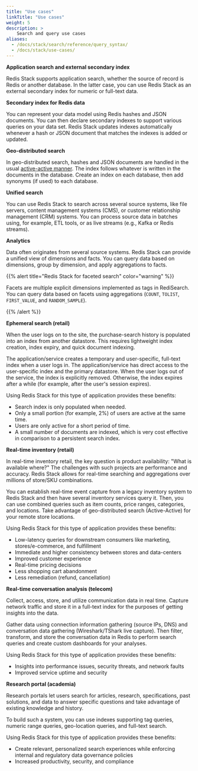 ```yaml
---
title: "Use cases"
linkTitle: "Use cases"
weight: 5
description: >
    Search and query use cases
aliases:
  - /docs/stack/search/reference/query_syntax/  
  - /docs/stack/use-cases/  
---
```


**Application search and external secondary index** 

Redis Stack supports application search, whether the source of record is Redis or another database. In the latter case, you can use Redis Stack as an external secondary index for numeric or full-text data.

**Secondary index for Redis data**

You can represent your data model using Redis hashes and JSON documents. You can then declare secondary indexes to support various queries on your data set. Redis Stack updates indexes automatically whenever a hash or JSON document that matches the indexes is added or updated. 

**Geo-distributed search**

In geo-distributed search, hashes and JSON documents are handled in the usual [active-active manner](https://docs.redis.com/latest/rs/databases/active-active/). The index follows whatever is written in the documents in the database. Create an index on each database, then add synonyms (if used) to each database. 

**Unified search**

You can use Redis Stack to search across several source systems, like file servers, content management systems (CMS), or customer relationship management (CRM) systems. You can process source data in batches using, for example, ETL tools, or as live streams (e.g., Kafka or Redis streams). 

**Analytics**

Data often originates from several source systems. Redis Stack can provide a unified view of dimensions and facts. You can query data based on dimensions, group by dimension, and apply aggregations to facts.

{{% alert title="Redis Stack for faceted search" color="warning" %}}
 
Facets are multiple explicit dimensions implemented as tags in RediSearch. You can query data based on facets using aggregations (`COUNT`, `TOLIST`, `FIRST_VALUE`, and `RANDOM_SAMPLE`).

{{% /alert %}}

**Ephemeral search (retail)**

When the user logs on to the site, the purchase-search history is populated into an index from another datastore. This requires lightweight index creation, index expiry, and quick document indexing.

The application/service creates a temporary and user-specific, full-text index when a user logs in. The application/service has direct access to the user-specific index and the primary datastore. When the user logs out of the service, the index is explicitly removed. Otherwise, the index expires after a while (for example, after the user's session expires). 

Using Redis Stack for this type of application provides these benefits: 

- Search index is only populated when needed. 
- Only a small portion (for example, 2%) of users are active at the same time. 
- Users are only active for a short period of time.
- A small number of documents are indexed, which is very cost effective in comparison to a persistent search index. 

**Real-time inventory (retail)**

In real-time inventory retail, the key question is product availability: "What is available where?" The challenges with such projects are performance and accuracy. Redis Stack allows for real-time searching and aggregations over millions of store/SKU combinations.

You can establish real-time event capture from a legacy inventory system to Redis Stack and then have several inventory services query it. Then, you can use combined queries such as item counts, price ranges, categories, and locations. Take advantage of geo-distributed search (Active-Active) for your remote store locations. 

Using Redis Stack for this type of application provides these benefits: 

- Low-latency queries for downstream consumers like marketing, stores/e-commerce, and fulfillment 
- Immediate and higher consistency between stores and data-centers 
- Improved customer experience 
- Real-time pricing decisions 
- Less shopping cart abandonment 
- Less remediation (refund, cancellation) 

**Real-time conversation analysis (telecom)**

Collect, access, store, and utilize communication data in real time. Capture network traffic and store it in a full-text index for the purposes of getting insights into the data.

Gather data using connection information gathering (source IPs, DNS) and conversation data gathering (Wireshark/TShark live capture). Then filter, transform, and store the conversation data in Redis to perform search queries and create custom dashboards for your analyses.

Using Redis Stack for this type of application provides these benefits: 

- Insights into performance issues, security threats, and network faults 
- Improved service uptime and security 

**Research portal (academia)**

Research portals let users search for articles, research, specifications, past solutions, and data to answer specific questions and take advantage of existing knowledge and history. 

To build such a system, you can use indexes supporting tag queries, numeric range queries, geo-location queries, and full-text search. 

Using Redis Stack for this type of application provides these benefits: 

- Create relevant, personalized search experiences while enforcing internal and regulatory data governance policies 
- Increased productivity, security, and compliance  